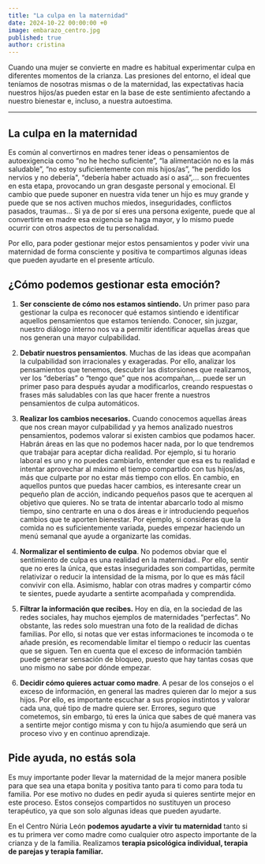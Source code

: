 ```yaml
---
title: "La culpa en la maternidad"
date: 2024-10-22 00:00:00 +0
image: embarazo_centro.jpg
published: true
author: cristina
---
```


Cuando una mujer se convierte en madre es habitual experimentar culpa en diferentes momentos de la crianza. Las presiones del entorno, el ideal que teníamos de nosotras mismas o de la maternidad, las expectativas hacia nuestros hijos/as pueden estar en la base de este sentimiento afectando a nuestro bienestar e, incluso, a nuestra autoestima.

---

## La culpa en la maternidad

Es común al convertirnos en madres tener ideas o pensamientos de autoexigencia como “no he hecho suficiente”, “la alimentación no es la más saludable”, “no estoy suficientemente con mis hijos/as”, “he perdido los nervios y no debería", “debería haber actuado así o asá”,... son frecuentes en esta etapa, provocando un gran desgaste personal y emocional. El cambio que puede suponer en nuestra vida tener un hijo es muy grande y puede que se nos activen muchos miedos, inseguridades, conflictos pasados, traumas... Si ya de por sí eres una persona exigente, puede que al convertirte en madre esa exigencia se haga mayor, y lo mismo puede ocurrir con otros aspectos de tu personalidad.

Por ello, para poder gestionar mejor estos pensamientos y poder vivir una maternidad de forma consciente y positiva te compartimos algunas ideas que pueden ayudarte en el presente artículo.

## ¿Cómo podemos gestionar esta emoción?

1. **Ser consciente de cómo nos estamos sintiendo.** Un primer paso para gestionar la culpa es reconocer qué estamos sintiendo e identificar aquellos pensamientos que estamos teniendo. Conocer, sin juzgar, nuestro diálogo interno nos va a permitir identificar aquellas áreas que nos generan una mayor culpabilidad.

2. **Debatir nuestros pensamientos**. Muchas de las ideas que acompañan la culpabilidad son irracionales y exageradas. Por ello, analizar los pensamientos que tenemos, descubrir las distorsiones que realizamos, ver los “deberías” o “tengo que” que nos acompañan,... puede ser un primer paso para después ayudar a modificarlos, creando respuestas o frases más saludables con las que hacer frente a nuestros pensamientos de culpa automáticos.

3. **Realizar los cambios necesarios.** Cuando conocemos aquellas áreas que nos crean mayor culpabilidad y ya hemos analizado nuestros pensamientos, podemos valorar si existen cambios que podamos hacer. Habrán áreas en las que no podemos hacer nada, por lo que tendremos que trabajar para aceptar dicha realidad. Por ejemplo, si tu horario laboral es uno y no puedes cambiarlo, entender que esa es tu realidad e intentar aprovechar al máximo el tiempo compartido con tus hijos/as, más que culparte por no estar más tiempo con ellos. En cambio, en aquellos puntos que puedas hacer cambios, es interesante crear un pequeño plan de acción, indicando pequeños pasos que te acerquen al objetivo que quieres. No se trata de intentar abarcarlo todo al mismo tiempo, sino centrarte en una o dos áreas e ir introduciendo pequeños cambios que te aporten bienestar. Por ejemplo, si consideras que la comida no es suficientemente variada, puedes empezar haciendo un menú semanal que ayude a organizarte las comidas.

4. **Normalizar el sentimiento de culpa**. No podemos obviar que el sentimiento de culpa es una realidad en la maternidad.. Por ello, sentir que no eres la única, que estas inseguridades son compartidas, permite relativizar o reducir la intensidad de la misma, por lo que es más fácil convivir con ella. Asimismo, hablar con otras madres y compartir cómo te sientes, puede ayudarte a sentirte acompañada y comprendida.

5. **Filtrar la información que recibes.** Hoy en día, en la sociedad de las redes sociales, hay muchos ejemplos de maternidades “perfectas”. No obstante, las redes solo muestran una foto de la realidad de dichas familias. Por ello, si notas que ver estas informaciones te incomoda o te añade presión, es recomendable limitar el tiempo o reducir las cuentas que se siguen. Ten en cuenta que el exceso de información también puede generar sensación de bloqueo, puesto que hay tantas cosas que uno mismo no sabe por dónde empezar.

6. **Decidir cómo quieres actuar como madre**. A pesar de los consejos o el exceso de información, en general las madres quieren dar lo mejor a sus hijos. Por ello, es importante escuchar a sus propios instintos y valorar cada una, qué tipo de madre quiere ser. Errores, seguro que cometemos, sin embargo, tú eres la única que sabes de qué manera vas a sentirte mejor contigo misma y con tu hijo/a asumiendo que será un proceso vivo y en continuo aprendizaje.

## Pide ayuda, no estás sola

Es muy importante poder llevar la maternidad de la mejor manera posible para que sea una etapa bonita y positiva tanto para ti como para toda tu familia. Por ese motivo no dudes en pedir ayuda si quieres sentirte mejor en este proceso. Estos consejos compartidos no sustituyen un proceso terapéutico, ya que son solo algunas ideas que pueden ayudarte.

En el Centro Núria León **podemos ayudarte a vivir tu maternidad** tanto si es tu primera ver como madre como cualquier otro aspecto importante de la crianza y de la familia. Realizamos **terapia psicológica individual, terapia de parejas y terapia familiar.**
